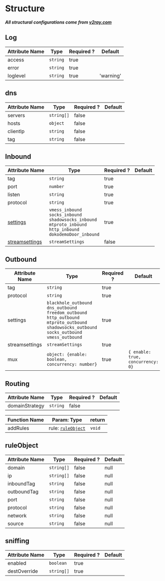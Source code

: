 # Structure

***All structural configurations come from [v2ray.com](https://v2ray.com)***

## Log

| Attribute Name | Type     | Required ? | Default   |
| -------------- | -------- | ---------- | --------- |
| access         | `string` | true       |           |
| error          | `string` | true       |           |
| loglevel       | `string` | true       | 'warning' |

## dns

| Attribute Name | Type       | Required ? | Default |
| -------------- | ---------- | ---------- | ------- |
| servers        | `string[]` | false      |         |
| hosts          | `object`   | false      |         |
| clientIp       | `string`   | false      |         |
| tag            | `string`   | false      |         |

## Inbound

| Attribute Name                        | Type                                                         | Required ? | Default |
| ------------------------------------- | ------------------------------------------------------------ | ---------- | ------- |
| tag                                   | `string`                                                     | true       |         |
| port                                  | `number`                                                     | true       |         |
| listen                                | `string`                                                     | true       |         |
| protocol                              | `string`                                                     | true       |         |
| [settings](./Settings.md)             | `vmess_inbound`<br />`socks_inbound`<br />`shadowsocks_inbound`<br />`mtproto_inbound`<br />`http_inbound`<br />`dokodemoDoor_inbound` | true       |         |
| [streamsettings](./StreamSettings.md) | `streamSettings`                                             | false      |         |

## Outbound

| Attribute Name | Type                                                         | Required ? | Default                           |
| -------------- | ------------------------------------------------------------ | ---------- | --------------------------------- |
| tag            | `string`                                                     | true       |                                   |
| protocol       | `string`                                                     | true       |                                   |
| settings       | `blackhole_outbound`<br />`dns_outbound`<br />`freedom_outbound`<br />`http_outbound`<br />`mtproto_outbound`<br />`shadowsocks_outbound`<br />`socks_outbound`<br />`vmess_outbound` | true       |                                   |
| streamsettings | `streamSettings`                                             | true       |                                   |
| mux            | `object: {enable: boolean, concurrency: number}`             | true       | `{ enable: true, concurrency: 0}` |

## Routing

| Attribute Name | Type     | Required ? | Default |
| -------------- | -------- | ---------- | ------- |
| domainStrategy | `string` | false      |         |

| Function Name | Param: Type                         | return |
| ------------- | ----------------------------------- | ------ |
| addRules      | rule: [`ruleObject`]('#ruleObject') | `void` |

## ruleObject

| Attribute Name | Type       | Required ? | Default |
| -------------- | ---------- | ---------- | ------- |
| domain         | `string[]` | false      | null    |
| ip             | `string[]` | false      | null    |
| inboundTag     | `string`   | false      | null    |
| outboundTag    | `string`   | false      | null    |
| port           | `string`   | false      | null    |
| protocol       | `string`   | false      | null    |
| network        | `string`   | false      | null    |
| source         | `string`   | false      | null    |

## sniffing

| Attribute Name | Type       | Required ? | Default |
| -------------- | ---------- | ---------- | ------- |
| enabled        | `boolean`  | true       |         |
| destOverride   | `string[]` | true       |         |